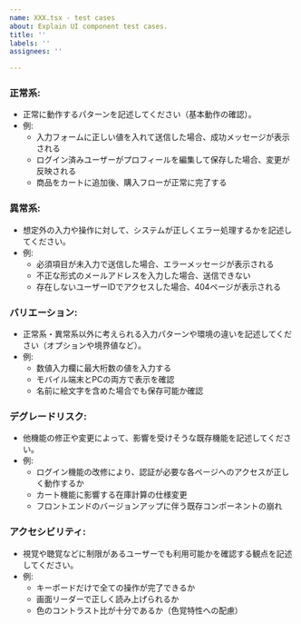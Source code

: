 ```yaml
---
name: XXX.tsx - test cases
about: Explain UI component test cases.
title: ''
labels: ''
assignees: ''

---
```


### 正常系:
- 正常に動作するパターンを記述してください（基本動作の確認）。
- 例:
  - 入力フォームに正しい値を入れて送信した場合、成功メッセージが表示される
  - ログイン済みユーザーがプロフィールを編集して保存した場合、変更が反映される
  - 商品をカートに追加後、購入フローが正常に完了する

### 異常系:
- 想定外の入力や操作に対して、システムが正しくエラー処理するかを記述してください。
- 例:
  - 必須項目が未入力で送信した場合、エラーメッセージが表示される
  - 不正な形式のメールアドレスを入力した場合、送信できない
  - 存在しないユーザーIDでアクセスした場合、404ページが表示される

### バリエーション:
- 正常系・異常系以外に考えられる入力パターンや環境の違いを記述してください（オプションや境界値など）。
- 例:
  - 数値入力欄に最大桁数の値を入力する
  - モバイル端末とPCの両方で表示を確認
  - 名前に絵文字を含めた場合でも保存可能か確認

### デグレードリスク:
- 他機能の修正や変更によって、影響を受けそうな既存機能を記述してください。
- 例:
  - ログイン機能の改修により、認証が必要な各ページへのアクセスが正しく動作するか
  - カート機能に影響する在庫計算の仕様変更
  - フロントエンドのバージョンアップに伴う既存コンポーネントの崩れ

### アクセシビリティ:
- 視覚や聴覚などに制限があるユーザーでも利用可能かを確認する観点を記述してください。
- 例:
  - キーボードだけで全ての操作が完了できるか
  - 画面リーダーで正しく読み上げられるか
  - 色のコントラスト比が十分であるか（色覚特性への配慮）
